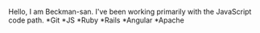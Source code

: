Hello, I am Beckman-san.
I've been working primarily with the JavaScript code path.
*Git
*JS
*Ruby
*Rails
*Angular
*Apache
